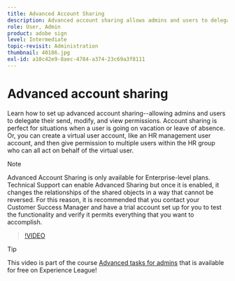 ```yaml
---
title: Advanced Account Sharing
description: Advanced account sharing allows admins and users to delegate their send, modify, and view permissions
role: User, Admin
product: adobe sign
level: Intermediate
topic-revisit: Administration
thumbnail: 40186.jpg
exl-id: a10c42e9-8aec-4784-a374-23c69a3f8111
---
```

# Advanced account sharing

Learn how to set up advanced account sharing--allowing admins and users to delegate their send, modify, and view permissions. Account sharing is perfect for situations when a user is going on vacation or leave of absence. Or, you can create a virtual user account, like an HR management user account, and then give permission to multiple users within the HR group who can all act on behalf of the virtual user.

>[!NOTE]
>
>Advanced Account Sharing is only available for Enterprise-level plans. Technical Support can enable Advanced Sharing but once it is enabled, it changes the relationships of the shared objects in a way that cannot be reversed. For this reason, it is recommended that you contact your Customer Success Manager and have a trial account set up for you to test the functionality and verify it permits everything that you want to accomplish.

>[!VIDEO](https://video.tv.adobe.com/v/40186?hidetitle=true)

>[!TIP]
>
>This video is part of the course [Advanced tasks for admins](https://experienceleague.adobe.com/?recommended=Sign-A-1-2020.1) that is available for free on Experience League!
